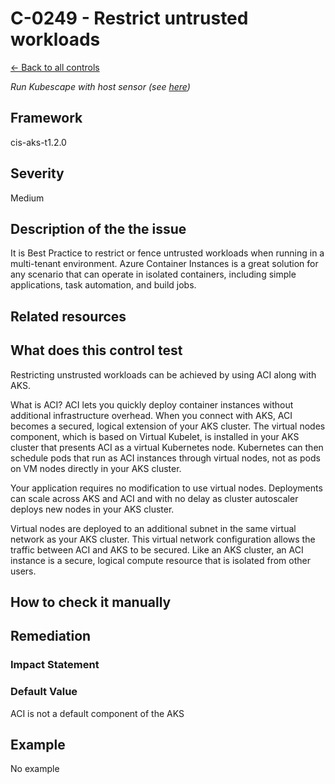 # C-0249 - Restrict untrusted workloads

[← Back to all controls](index.md)


_Run Kubescape with host sensor (see [here](../../components/host-sensor))_

## Framework

cis-aks-t1.2.0

## Severity

Medium

## Description of the the issue

It is Best Practice to restrict or fence untrusted workloads when running in a multi-tenant environment. Azure Container Instances is a great solution for any scenario that can operate in isolated containers, including simple applications, task automation, and build jobs.

## Related resources

## What does this control test

Restricting unstrusted workloads can be achieved by using ACI along with AKS.

 What is ACI?
ACI lets you quickly deploy container instances without additional infrastructure overhead. When you connect with AKS, ACI becomes a secured, logical extension of your AKS cluster. The virtual nodes component, which is based on Virtual Kubelet, is installed in your AKS cluster that presents ACI as a virtual Kubernetes node. Kubernetes can then schedule pods that run as ACI instances through virtual nodes, not as pods on VM nodes directly in your AKS cluster.

 Your application requires no modification to use virtual nodes. Deployments can scale across AKS and ACI and with no delay as cluster autoscaler deploys new nodes in your AKS cluster.

 Virtual nodes are deployed to an additional subnet in the same virtual network as your AKS cluster. This virtual network configuration allows the traffic between ACI and AKS to be secured. Like an AKS cluster, an ACI instance is a secure, logical compute resource that is isolated from other users.

## How to check it manually

## Remediation

### Impact Statement

### Default Value

ACI is not a default component of the AKS

## Example

No example
